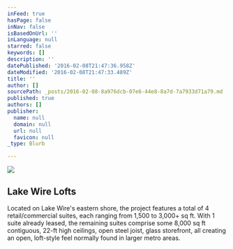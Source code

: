 ```yaml
---
inFeed: true
hasPage: false
inNav: false
isBasedOnUrl: ''
inLanguage: null
starred: false
keywords: []
description: ''
datePublished: '2016-02-08T21:47:36.958Z'
dateModified: '2016-02-08T21:47:33.489Z'
title: ''
author: []
sourcePath: _posts/2016-02-08-8a976dcb-07e6-44e8-8a7d-7a7933d71a79.md
published: true
authors: []
publisher:
  name: null
  domain: null
  url: null
  favicon: null
_type: Blurb

---
```

![](https://s3-us-west-2.amazonaws.com/the-grid-img/p/78469d365fa33fd3bdd5941c449dc3f3d2e23da7.jpg)

## Lake Wire Lofts

Located on Lake Wire's eastern shore, the project features a total of 4 retail/commercial suites, each ranging from 1,500 to 3,000+ sq ft. With 1 suite already leased, the remaining suites comprise some 8,000 sq ft contiguous, 22-ft high ceilings, open steel joist, glass storefront, all creating an open, loft-style feel normally found in larger metro areas.